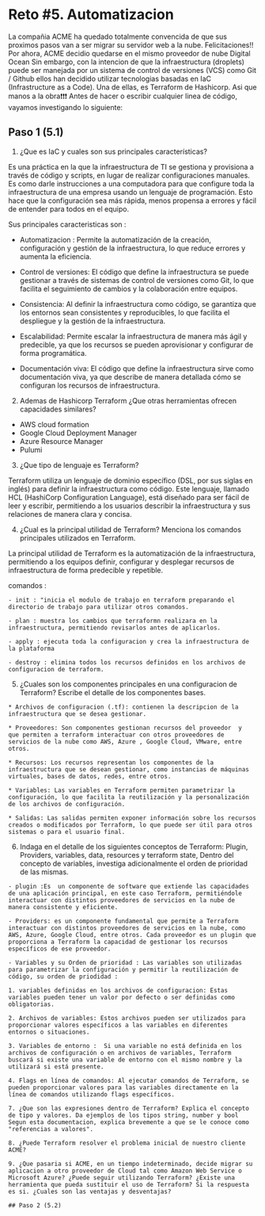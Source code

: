 # Reto #5.  Automatizacion

La compañia ACME ha quedado totalmente convencida de que sus proximos pasos van a ser migrar su servidor web a la nube. Felicitaciones!! Por ahora, ACME decidio quedarse en el mismo proveedor de nube Digital Ocean Sin embargo, con la intencion de que la infraestructura (droplets) puede ser manejada por un sistema de control de versiones (VCS) como Git / Github ellos han decidido utilizar tecnologias basadas en IaC (Infrastructure as a Code). Una de ellas, es Terraform de Hashicorp. Asi que manos a la obra❗❗❗ Antes de hacer o escribir cualquier linea de código, vayamos investigando lo siguiente:

## Paso 1 (5.1)

1. ¿Que es IaC y cuales son sus principales características?


  Es una práctica en la que la infraestructura de TI se gestiona y provisiona a través de código y scripts, en lugar de realizar configuraciones manuales. Es como darle instrucciones a una computadora para que configure toda la infraestructura de una empresa usando un lenguaje de programación. Esto hace que la configuración sea más rápida, menos propensa a errores y fácil de entender para todos en el equipo.

Sus principales caracteristicas son :

- Automatizacion :  Permite la automatización de la creación, configuración y gestión de la infraestructura, lo que reduce errores y aumenta la eficiencia.

- Control de versiones: El código que define la infraestructura se puede gestionar a través de sistemas de control de versiones como Git, lo que facilita el seguimiento de cambios y la colaboración entre equipos.

- Consistencia: Al definir la infraestructura como código, se garantiza que los entornos sean consistentes y reproducibles, lo que facilita el despliegue y la gestión de la infraestructura.

- Escalabilidad: Permite escalar la infraestructura de manera más ágil y predecible, ya que los recursos se pueden aprovisionar y configurar de forma programática.


- Documentación viva: El código que define la infraestructura sirve como documentación viva, ya que describe de manera detallada cómo se configuran los recursos de infraestructura.

2. Ademas de Hashicorp Terraform ¿Que otras herramientas ofrecen capacidades similares?

- AWS cloud formation
- Google Cloud Deployment Manager 
- Azure Resource Manager 
- Pulumi

3. ¿Que tipo de lenguaje es Terraform?

Terraform utiliza un lenguaje de dominio específico (DSL, por sus siglas en inglés) para definir la infraestructura como código. Este lenguaje, llamado HCL (HashiCorp Configuration Language), está diseñado para ser fácil de leer y escribir, permitiendo a los usuarios describir la infraestructura y sus relaciones de manera clara y concisa.

4. ¿Cual es la principal utilidad de Terraform?
Menciona los comandos principales utilizados en Terraform.

La principal utilidad de Terraform es la automatización de la infraestructura, permitiendo a los equipos definir, configurar y desplegar recursos de infraestructura de forma predecible y repetible.

comandos :
```
- init : "inicia el modulo de trabajo en terraform preparando el directorio de trabajo para utilizar otros comandos.

- plan : muestra los cambios que terraformn realizara en la infraestructura, permitiendo revisarlos antes de aplicarlos.
 
- apply : ejecuta toda la configuracion y crea la infraestructura de la plataforma 

- destroy : elimina todos los recursos definidos en los archivos de configuracion de terraform.

```

5. ¿Cuales son los componentes principales en una configuracion de Terraform? Escribe el detalle de los componentes bases.
```
* Archivos de configuracion (.tf): contienen la descripcion de la infraestructura que se desea gestionar.

* Proveedores: Son componentes gestionan recursos del proveedor  y  que permiten a terraform interactuar con otros proveedores de servicios de la nube como AWS, Azure , Google Cloud, VMware, entre otros.

* Recursos: Los recursos representan los componentes de la infraestructura que se desean gestionar, como instancias de máquinas virtuales, bases de datos, redes, entre otros.

* Variables: Las variables en Terraform permiten parametrizar la configuración, lo que facilita la reutilización y la personalización de los archivos de configuración.

* Salidas: Las salidas permiten exponer información sobre los recursos creados o modificados por Terraform, lo que puede ser útil para otros sistemas o para el usuario final.
```
6. Indaga en el detalle de los siguientes conceptos de Terraform: Plugin, Providers, variables, data, resources y terraform state, Dentro del concepto de variables, investiga adicionalmente el orden de prioridad de las mismas.

```
- plugin :Es  un componente de software que extiende las capacidades de una aplicación principal, en este caso Terraform, permitiéndole interactuar con distintos proveedores de servicios en la nube de manera consistente y eficiente.

- Providers: es un componente fundamental que permite a Terraform interactuar con distintos proveedores de servicios en la nube, como AWS, Azure, Google Cloud, entre otros. Cada proveedor es un plugin que proporciona a Terraform la capacidad de gestionar los recursos específicos de ese proveedor.

- Variables y su Orden de prioridad : Las variables son utilizadas para parametrizar la configuración y permitir la reutilización de código, su orden de priodidad :

1. variables definidas en los archivos de configuracion: Estas variables pueden tener un valor por defecto o ser definidas como obligatorias.

2. Archivos de variables: Estos archivos pueden ser utilizados para proporcionar valores específicos a las variables en diferentes entornos o situaciones.

3. Variables de entorno :  Si una variable no está definida en los archivos de configuración o en archivos de variables, Terraform buscará si existe una variable de entorno con el mismo nombre y la utilizará si está presente.
 
4. Flags en línea de comandos: Al ejecutar comandos de Terraform, se pueden proporcionar valores para las variables directamente en la línea de comandos utilizando flags específicos. 

7. ¿Que son las expresiones dentro de Terraform? Explica el concepto de tipo y valores. Da ejemplos de los tipos string, number y bool
Segun esta documentacion, explica brevemente a que se le conoce como "referencias a valores".

8. ¿Puede Terraform resolver el problema inicial de nuestro cliente ACME?

9. ¿Que pasaria si ACME, en un tiempo indeterminado, decide migrar su aplicacion a otro proveedor de Cloud tal como Amazon Web Service o Microsoft Azure? ¿Puede seguir utilizando Terraform? ¿Existe una herramienta que pueda sustituir el uso de Terraform? Si la respuesta es si. ¿Cuales son las ventajas y desventajas?

## Paso 2 (5.2)